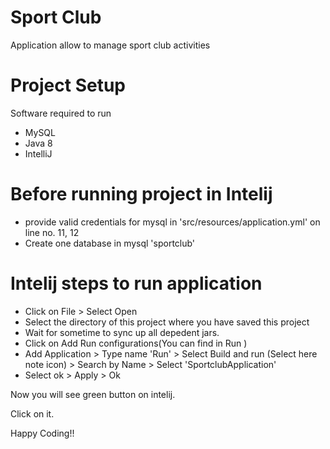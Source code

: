 # Sport Club
Application allow to manage sport club activities

# Project Setup
Software required to run
- MySQL
- Java 8
- IntelliJ


# Before running project in Intelij
- provide valid credentials for mysql in 'src/resources/application.yml' on line no. 11, 12
- Create one database in mysql 'sportclub'

# Intelij steps to run application
- Click on File > Select Open
- Select the directory of this project where you have saved this project
- Wait for sometime to sync up all depedent jars.
- Click on Add Run configurations(You can find in Run )
- Add Application > Type name 'Run' > Select Build and run (Select here note icon) > Search by Name > Select 'SportclubApplication'
- Select ok > Apply > Ok

Now you will see green button on intelij.

Click on it. 

Happy Coding!!
